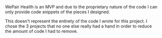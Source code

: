 WePair Health is an MVP and due to the proprietary nature of the code I can only provide code snippets of the pieces I designed.

This doesn't represent the entirety of the code I wrote for this project. I chose the 3 projects that no one else really had a hand in order to reduce
the amount of code I had to remove.
